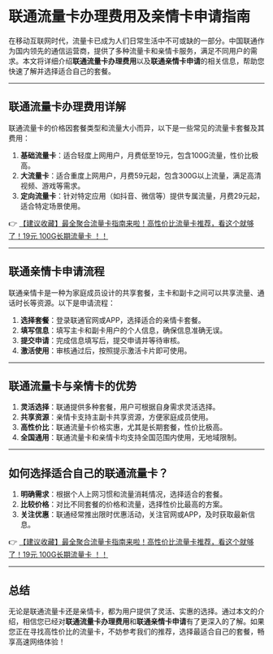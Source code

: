 # 联通流量卡办理费用及亲情卡申请指南

在移动互联网时代，流量卡已成为人们日常生活中不可或缺的一部分。中国联通作为国内领先的通信运营商，提供了多种流量卡和亲情卡服务，满足不同用户的需求。本文将详细介绍**联通流量卡办理费用**以及**联通亲情卡申请**的相关信息，帮助您快速了解并选择适合自己的套餐。

---

## 联通流量卡办理费用详解

联通流量卡的价格因套餐类型和流量大小而异，以下是一些常见的流量卡套餐及其费用：

1. **基础流量卡**：适合轻度上网用户，月费低至19元，包含100G流量，性价比极高。
2. **大流量卡**：适合重度上网用户，月费59元起，包含300G以上流量，满足高清视频、游戏等需求。
3. **定向流量卡**：针对特定应用（如抖音、微信等）提供专属流量，月费29元起，适合特定场景使用。

👉 [【建议收藏】最全聚合流量卡指南来啦！高性价比流量卡推荐，看这个就够了！19元 100G长期流量卡 ！！](https://bit.ly/Liuliangka)

---

## 联通亲情卡申请流程

联通亲情卡是一种为家庭成员设计的共享套餐，主卡和副卡之间可以共享流量、通话时长等资源。以下是申请流程：

1. **选择套餐**：登录联通官网或APP，选择适合的亲情卡套餐。
2. **填写信息**：填写主卡和副卡用户的个人信息，确保信息准确无误。
3. **提交申请**：完成信息填写后，提交申请并等待审核。
4. **激活使用**：审核通过后，按照提示激活卡片即可使用。

---

## 联通流量卡与亲情卡的优势

1. **灵活选择**：联通提供多种套餐，用户可根据自身需求灵活选择。
2. **共享资源**：亲情卡支持主副卡共享资源，方便家庭成员使用。
3. **高性价比**：联通流量卡价格实惠，尤其是长期套餐，性价比极高。
4. **全国通用**：联通流量卡和亲情卡均支持全国范围内使用，无地域限制。

---

## 如何选择适合自己的联通流量卡？

1. **明确需求**：根据个人上网习惯和流量消耗情况，选择适合的套餐。
2. **比较价格**：对比不同套餐的价格和流量，选择性价比最高的方案。
3. **关注优惠**：联通经常推出限时优惠活动，关注官网或APP，及时获取最新信息。

👉 [【建议收藏】最全聚合流量卡指南来啦！高性价比流量卡推荐，看这个就够了！19元 100G长期流量卡 ！！](https://bit.ly/Liuliangka)

---

## 总结

无论是联通流量卡还是亲情卡，都为用户提供了灵活、实惠的选择。通过本文的介绍，相信您已经对**联通流量卡办理费用**和**联通亲情卡申请**有了更深入的了解。如果您正在寻找高性价比的流量卡，不妨参考我们的推荐，选择最适合自己的套餐，畅享高速网络体验！